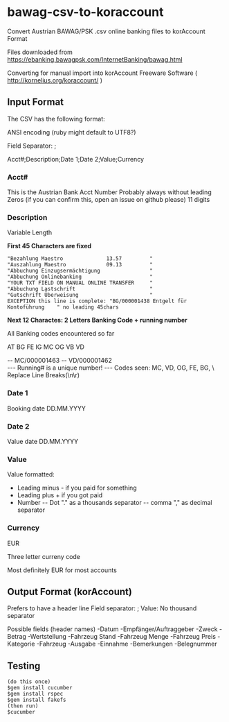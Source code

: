 bawag-csv-to-koraccount
=======================

Convert Austrian BAWAG/PSK .csv online banking files to korAccount Format

Files downloaded from https://ebanking.bawagpsk.com/InternetBanking/bawag.html

Converting for manual import into korAccount Freeware Software ( http://kornelius.org/koraccount/ )

## Input Format 

The CSV has the following format:

ANSI encoding (ruby might default to UTF8?)

Field Separator: ;

Acct#;Description;Date 1;Date 2;Value;Currency

### Acct# 

This is the Austrian Bank Acct Number
Probably always without leading Zeros (if you can confirm this, open an issue on github please)
11 digits

### Description 

Variable Length

**First 45 Characters are fixed**

	"Bezahlung Maestro              13.57         "
	"Auszahlung Maestro             09.13         " 
	"Abbuchung Einzugsermächtigung                "
	"Abbuchung Onlinebanking                      "
	"YOUR TXT FIELD ON MANUAL ONLINE TRANSFER     "  
	"Abbuchung Lastschrift                        "
	"Gutschrift Überweisung                       "
	EXCEPTION this line is complete: "BG/000001438 Entgelt für Kontoführung    " no leading 45chars


**Next 12 Charactes: 2 Letters Banking Code + running number**

All Banking codes encountered so far

AT
BG
FE
IG
MC
OG
VB
VD

-- MC/000001463
-- VD/000001462     
--- Running# is a unique number!
--- Codes seen: MC, VD, OG, FE, BG, 
\ Replace Line Breaks(\n\r)


### Date 1 

Booking date DD.MM.YYYY

### Date 2

Value date DD.MM.YYYY

### Value 

Value formatted:

- Leading minus - if you paid for something
- Leading plus + if you got paid
- Number
-- Dot "." as a thousands separator
-- comma "," as decimal separator

### Currency 

EUR

Three letter curreny code

Most definitely EUR for most accounts

## Output Format (korAccount)

Prefers to have a header line
Field separator: ;
Value: No thousand separator

Possible fields (header names)
-Datum
-Empfänger/Auftraggeber
-Zweck
-Betrag
-Wertstellung
-Fahrzeug Stand
-Fahrzeug Menge
-Fahrzeug Preis
-Kategorie
-Fahrzeug
-Ausgabe
-Einnahme
-Bemerkungen
-Belegnummer

## Testing
```
(do this once)
$gem install cucumber
$gem install rspec
$gem install fakefs
(then run)
$cucumber
```